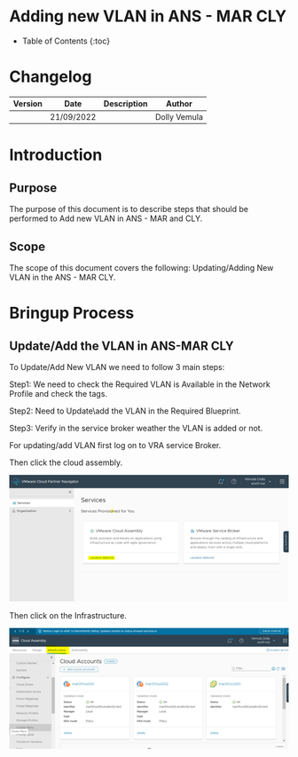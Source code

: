# Adding new VLAN in ANS - MAR CLY

- Table of Contents
{:toc}

# Changelog
  
| Version | Date       | Description              | Author       |
| ------- | ---------- | ------------------------ | --------------- |
|         | 21/09/2022 |                          | Dolly Vemula |

# Introduction

## Purpose

The purpose of this document is to describe steps that should be performed to Add new VLAN in ANS - MAR and CLY.
## Scope

The scope of this document covers the following:
Updating/Adding New VLAN in the ANS - MAR CLY.

# Bringup Process

## Update/Add the VLAN in ANS-MAR CLY

To Update/Add New VLAN we need to follow 3 main steps:

Step1:  We need to check the Required VLAN is Available in the Network Profile and check the tags.

Step2: Need to Update\add the VLAN in the Required Blueprint.

Step3: Verify in the service broker weather the VLAN is added or not.

For updating/add VLAN first log on to VRA service Broker.

Then click the cloud assembly.

![Figure 1](Pic1.png)

Then click on the Infrastructure.

![Figure 2](Pic2.png)
